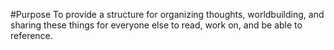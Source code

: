 #Purpose
To provide a structure for organizing thoughts, worldbuilding, and sharing these things for everyone else to read, work on, and be able to reference.
